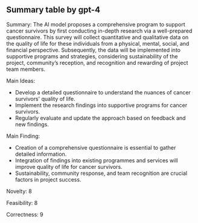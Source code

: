 ## Summary table by gpt-4
Summary: 
The AI model proposes a comprehensive program to support cancer survivors by first conducting in-depth research via a well-prepared questionnaire. This survey will collect quantitative and qualitative data on the quality of life for these individuals from a physical, mental, social, and financial perspective. Subsequently, the data will be implemented into supportive programs and strategies, considering sustainability of the project, community’s reception, and recognition and rewarding of project team members.

Main Ideas: 
- Develop a detailed questionnaire to understand the nuances of cancer survivors' quality of life.
- Implement the research findings into supportive programs for cancer survivors. 
- Regularly evaluate and update the approach based on feedback and new findings.

Main Finding: 
- Creation of a comprehensive questionnaire is essential to gather detailed information.
- Integration of findings into existing programmes and services will improve quality of life for cancer survivors. 
- Sustainability, community response, and team recognition are crucial factors in project success.

Novelty: 
8

Feasibility: 
8

Correctness: 
9